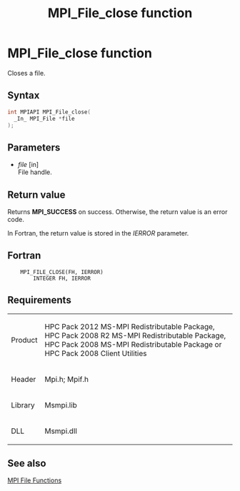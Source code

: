 ﻿---
title: MPI_File_close function
TOCTitle: MPI_File_close function
ms:assetid: 8cd5bcba-0edd-462c-80ae-474929eafa0a
ms:mtpsurl: https://msdn.microsoft.com/en-us/library/Dn473305(v=VS.85)
ms:contentKeyID: 59360851
ms.date: 03/28/2018
mtps_version: v=VS.85
f1_keywords:
- MPI_FILE_CLOSE
- mpif/MPI_File_close
- mpi/MPI_FILE_CLOSE
dev_langs:
- C++
- C
---

# MPI\_File\_close function

Closes a file.

## Syntax

``` c++
int MPIAPI MPI_File_close(
  _In_ MPI_File *file
);
```

## Parameters

  - *file* \[in\]  
    File handle.

## Return value

Returns **MPI\_SUCCESS** on success. Otherwise, the return value is an error code.

In Fortran, the return value is stored in the *IERROR* parameter.

## Fortran

``` FORTRAN
    MPI_FILE_CLOSE(FH, IERROR)
        INTEGER FH, IERROR
```

## Requirements

<table>
<colgroup>
<col/>
<col/>
</colgroup>
<tbody>
<tr class="odd">
<td><p>Product</p></td>
<td><p>HPC Pack 2012 MS-MPI Redistributable Package, HPC Pack 2008 R2 MS-MPI Redistributable Package, HPC Pack 2008 MS-MPI Redistributable Package or HPC Pack 2008 Client Utilities</p></td>
</tr>
<tr class="even">
<td><p>Header</p></td>
<td>Mpi.h;
Mpif.h</td>
</tr>
<tr class="odd">
<td><p>Library</p></td>
<td>Msmpi.lib</td>
</tr>
<tr class="even">
<td><p>DLL</p></td>
<td>Msmpi.dll</td>
</tr>
</tbody>
</table>


## See also

[MPI File Functions](mpi-file-functions.md)

